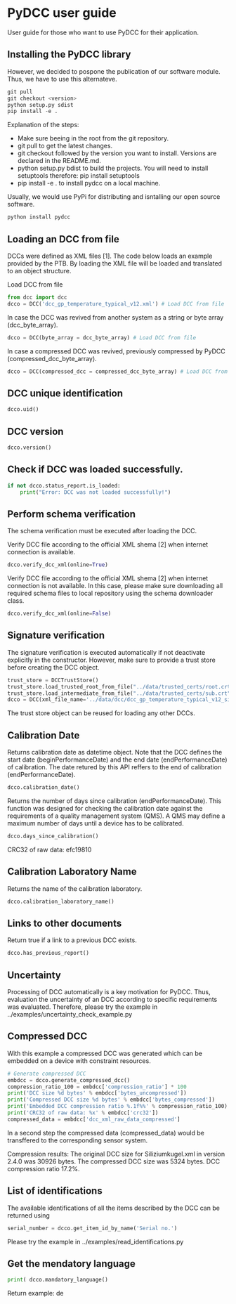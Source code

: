 # PyDCC user guide

User guide for those who want to use PyDCC for their application.

## Installing the PyDCC library

However, we decided to pospone the publication of our software module. Thus, we have to use this alternateve.
```python
git pull
git checkout <version>
python setup.py sdist
pip install -e .
```

Explanation of the steps:
- Make sure beeing in the root from the git repository.
- git pull to get the latest changes.
- git checkout followed by the version you want to install. Versions are declared in the README.md.
- python setup.py bdist to build the projects. You will need to install setuptools therefore: pip install setuptools
- pip install -e . to install pydcc on a local machine.


Usually, we would use PyPi for distributing and isntalling our open source software. 
```python
python install pydcc
```

## Loading an DCC from file

DCCs were defined as XML files [1]. The code below loads an example provided by the PTB. By loading the XML file will be loaded and translated to an object structure.

Load DCC from file
```python
from dcc import dcc
dcco = DCC('dcc_gp_temperature_typical_v12.xml') # Load DCC from file
```

In case the DCC was revived from another system as a string or byte array (dcc_byte_array).
```python
dcco = DCC(byte_array = dcc_byte_array) # Load DCC from file
```

In case a compressed DCC was revived, previously compressed by PyDCC (compressed_dcc_byte_array).
```python
dcco = DCC(compressed_dcc = compressed_dcc_byte_array) # Load DCC from file
```

## DCC unique identification

```python
dcco.uid()
```

## DCC version

```python
dcco.version()
```


## Check if DCC was loaded successfully.

```python
if not dcco.status_report.is_loaded:
    print("Error: DCC was not loaded successfully!")
```



## Perform schema verification

The schema verification must be executed after loading the DCC.

Verify DCC file according to the official XML shema [2] when internet connection is available. 
```python
dcco.verify_dcc_xml(online=True)
```

Verify DCC file according to the official XML shema [2] when internet connection is not available. 
In this case, please make sure downloading all required schema files to local repository using the schema downloader class.
```python
dcco.verify_dcc_xml(online=False)
```

## Signature verification

The signature verification is executed automatically if not deactivate explicitly in the constructor.
However, make sure to provide a trust store before creating the DCC object.
```python
trust_store = DCCTrustStore()
trust_store.load_trusted_root_from_file("../data/trusted_certs/root.crt")
trust_store.load_intermediate_from_file("../data/trusted_certs/sub.crt")
dcco = DCC(xml_file_name='../data/dcc/dcc_gp_temperature_typical_v12_signed.xml', trust_store=trust_store)
```
The trust store object can be reused for loading any other DCCs.


## Calibration Date

Returns calibration date as datetime object. Note that the DCC defines the start date (beginPerformanceDate) and the end date (endPerformanceDate) of calibration. The date retured by this API reffers to the end of calibration (endPerformanceDate).
```python
dcco.calibration_date()
```

Returns the number of days since calibration (endPerformanceDate). This function was designed for checking the calibration date against the requirements of a quality management system (QMS). A QMS may define a maximum number of days until a device has to be calibrated.
```python
dcco.days_since_calibration()
```


CRC32 of raw data: efc19810


## Calibration Laboratory Name

Returns the name of the calibration laboratory.
```python
dcco.calibration_laboratory_name()
```


## Links to other documents

Return true if a link to a previous DCC exists.
```python
dcco.has_previous_report()
```



## Uncertainty

Processing of DCC automatically is a key motivation for PyDCC.
Thus, evaluation the uncertainty of an DCC according to specific requirements was evaluated. 
Therefore, please try the example in ../examples/uncertainty_check_example.py


## Compressed DCC

With this example a compressed DCC was generated which can be embedded on a device with constraint resources. 
```python
# Generate compressed DCC
embdcc = dcco.generate_compressed_dcc()   
compression_ratio_100 = embdcc['compression_ratio'] * 100
print('DCC size %d bytes' % embdcc['bytes_uncompressed'])
print('Compressed DCC size %d bytes' % embdcc['bytes_compressed'])
print('Embedded DCC compression ratio %.1f%%' % compression_ratio_100)
print('CRC32 of raw data: %x' % embdcc['crc32'])
compressed_data = embdcc['dcc_xml_raw_data_compressed']
```
In a second step the compressed data (compressed_data) would be transffered to the corresponding sensor system.

Compression results:
The original DCC size for Siliziumkugel.xml in version 2.4.0 was 30926 bytes.
The compressed DCC size was 5324 bytes.
DCC compression ratio 17.2%.



## List of identifications
The available identifications of all the items described by the DCC can be returned using
```python
serial_number = dcco.get_item_id_by_name('Serial no.')
```
Please try the example in ../examples/read_identifications.py




## Get the mendatory language

```python
print( dcco.mandatory_language()
```

Return example: de

